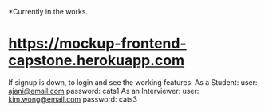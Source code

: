 *Currently in the works.

# https://mockup-frontend-capstone.herokuapp.com
If signup is down, to login and see the working features:
As a Student:
user: ajani@email.com password: cats1
As an Interviewer:
user: kim.wong@email.com password: cats3

